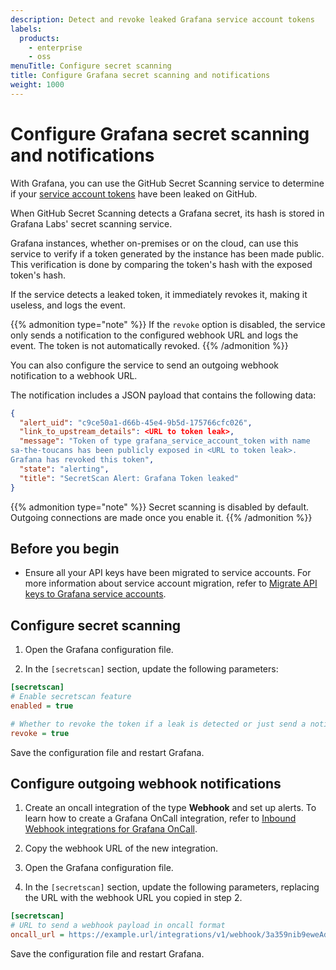 ```yaml
---
description: Detect and revoke leaked Grafana service account tokens
labels:
  products:
    - enterprise
    - oss
menuTitle: Configure secret scanning
title: Configure Grafana secret scanning and notifications
weight: 1000
---
```


# Configure Grafana secret scanning and notifications

With Grafana, you can use the GitHub Secret Scanning service to determine if your [service account tokens](../../../administration/service-accounts/) have been leaked on GitHub.

When GitHub Secret Scanning detects a Grafana secret, its hash is stored in Grafana Labs' secret scanning service.

Grafana instances, whether on-premises or on the cloud, can use this service to verify if a token generated by the instance has been made public. This verification is done by comparing the token's hash with the exposed token's hash.

If the service detects a leaked token, it immediately revokes it, making it useless, and logs the event.

{{% admonition type="note" %}}
If the `revoke` option is disabled, the service only sends a notification to the configured webhook URL and logs the event. The token is not automatically revoked.
{{% /admonition %}}

You can also configure the service to send an outgoing webhook notification to a webhook URL.

The notification includes a JSON payload that contains the following data:

```json
{
  "alert_uid": "c9ce50a1-d66b-45e4-9b5d-175766cfc026",
  "link_to_upstream_details": <URL to token leak>,
  "message": "Token of type grafana_service_account_token with name
sa-the-toucans has been publicly exposed in <URL to token leak>.
Grafana has revoked this token",
  "state": "alerting",
  "title": "SecretScan Alert: Grafana Token leaked"
}
```

{{% admonition type="note" %}}
Secret scanning is disabled by default. Outgoing connections are made once you enable it.
{{% /admonition %}}

## Before you begin

- Ensure all your API keys have been migrated to service accounts.
  For more information about service account migration, refer to [Migrate API keys to Grafana service accounts](../../../administration/api-keys/#migrate-api-keys-to-grafana-service-accounts).

## Configure secret scanning

1. Open the Grafana configuration file.

1. In the `[secretscan]` section, update the following parameters:

```ini
[secretscan]
# Enable secretscan feature
enabled = true

# Whether to revoke the token if a leak is detected or just send a notification
revoke = true
```

Save the configuration file and restart Grafana.

## Configure outgoing webhook notifications

1. Create an oncall integration of the type **Webhook** and set up alerts.
   To learn how to create a Grafana OnCall integration, refer to [Inbound Webhook integrations for Grafana OnCall](/docs/oncall/latest/integrations/webhook/).

1. Copy the webhook URL of the new integration.

1. Open the Grafana configuration file.

1. In the `[secretscan]` section, update the following parameters,
   replacing the URL with the webhook URL you copied in step 2.

```ini
[secretscan]
# URL to send a webhook payload in oncall format
oncall_url = https://example.url/integrations/v1/webhook/3a359nib9eweAd9lAAAETVdOx/
```

Save the configuration file and restart Grafana.
